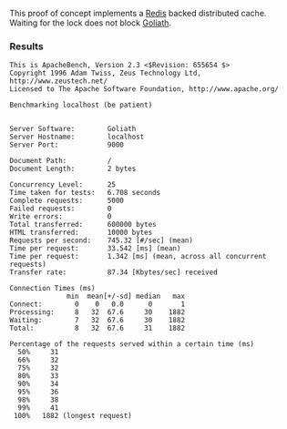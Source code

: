 
This proof of concept implements a [Redis][1] backed distributed cache.
Waiting for the lock does not block [Goliath][2].

[1]: http://redis.io
[2]: http://postrank-labs.github.com/goliath

### Results

    This is ApacheBench, Version 2.3 <$Revision: 655654 $>
    Copyright 1996 Adam Twiss, Zeus Technology Ltd, http://www.zeustech.net/
    Licensed to The Apache Software Foundation, http://www.apache.org/

    Benchmarking localhost (be patient)


    Server Software:        Goliath
    Server Hostname:        localhost
    Server Port:            9000

    Document Path:          /
    Document Length:        2 bytes

    Concurrency Level:      25
    Time taken for tests:   6.708 seconds
    Complete requests:      5000
    Failed requests:        0
    Write errors:           0
    Total transferred:      600000 bytes
    HTML transferred:       10000 bytes
    Requests per second:    745.32 [#/sec] (mean)
    Time per request:       33.542 [ms] (mean)
    Time per request:       1.342 [ms] (mean, across all concurrent requests)
    Transfer rate:          87.34 [Kbytes/sec] received

    Connection Times (ms)
                  min  mean[+/-sd] median   max
    Connect:        0    0   0.0      0       1
    Processing:     8   32  67.6     30    1882
    Waiting:        7   32  67.6     30    1882
    Total:          8   32  67.6     31    1882

    Percentage of the requests served within a certain time (ms)
      50%     31
      66%     32
      75%     32
      80%     33
      90%     34
      95%     36
      98%     38
      99%     41
     100%   1882 (longest request)
